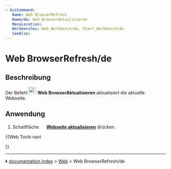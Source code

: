 ```yaml
---
- GuiCommand:
   Name: Web BrowserRefresh
   Name/de: Web BrowserAktualisieren
   MenuLocation: 
   Workbenches: Web_Workbench/de, Start_Workbench/de
   SeeAlso: 
---
```


# Web BrowserRefresh/de

## Beschreibung

Der Befehl <img alt="" src=images/Web_BrowserRefresh.svg  style="width:24px;"> **Web BrowserAktualisieren** aktualisiert die aktuelle Webseite.

## Anwendung

1.  Schaltfläche **<img src="images/Web_BrowserRefresh.svg" width=16px> [Webseite aktualisieren](Web_BrowserRefresh/de.md)** drücken.





{{Web Tools navi

}}



---
⏵ [documentation index](../README.md) > [Web](Web_Workbench.md) > Web BrowserRefresh/de
